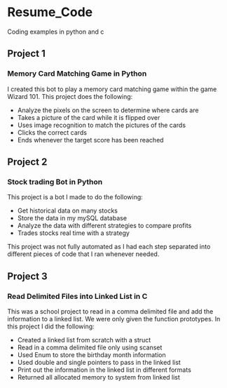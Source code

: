 ﻿# Resume_Code
Coding examples in python and c

## Project 1
### Memory Card Matching Game in Python
I created this bot to play a memory card matching game within the game Wizard 101. This project does the following:
- Analyze the pixels on the screen to determine where cards are
- Takes a picture of the card while it is flipped over
- Uses image recognition to match the pictures of the cards
- Clicks the correct cards
- Ends whenever the target score has been reached

## Project 2
### Stock trading Bot in Python
This project is a bot I made to do the following:
- Get historical data on many stocks
- Store the data in my mySQL database
- Analyze the data with different strategies to compare profits
- Trades stocks real time with a strategy

This project was not fully automated as I had each step separated into different pieces of code that I ran whenever needed.

## Project 3
### Read Delimited Files into Linked List in C
This was a school project to read in a comma delimited file and add the information to a linked list. We were only given the function prototypes.
In this project I did the following:
- Created a linked list from scratch with a struct
- Read in a comma delimited file only using scanset
- Used Enum to store the birthday month information
- Used double and single pointers to pass in the linked list
- Print out the information in the linked list in different formats
- Returned all allocated memory to system from linked list
